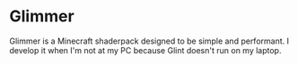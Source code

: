 # Glimmer
Glimmer is a Minecraft shaderpack designed to be simple and performant. I develop it when I'm not at my PC because Glint doesn't run on my laptop.